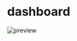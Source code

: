 # dashboard

![preview](https://github.com/YannisBnb/dashboard/blob/main/assets/img/preview/Capture.JPG)
